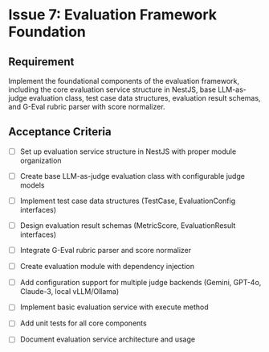 # Issue 7: Evaluation Framework Foundation

## Requirement
Implement the foundational components of the evaluation framework, including the core evaluation service structure in NestJS, base LLM-as-judge evaluation class, test case data structures, evaluation result schemas, and G-Eval rubric parser with score normalizer.

## Acceptance Criteria
- [ ] Set up evaluation service structure in NestJS with proper module organization
- [ ] Create base LLM-as-judge evaluation class with configurable judge models
- [ ] Implement test case data structures (TestCase, EvaluationConfig interfaces)
- [ ] Design evaluation result schemas (MetricScore, EvaluationResult interfaces)
- [ ] Integrate G-Eval rubric parser and score normalizer
- [ ] Create evaluation module with dependency injection
- [ ] Add configuration support for multiple judge backends (Gemini, GPT-4o, Claude-3, local vLLM/Ollama)
- [ ] Implement basic evaluation service with execute method
- [ ] Add unit tests for all core components
- [ ] Document evaluation service architecture and usage

